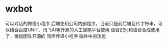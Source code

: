 # wxbot
可以对话的微信小程序
后端使用公司内部程序，目前只是前后端互传字符串，可以结合百度UNIT、讯飞AI等开源的人工智能平台使用
语音识别和语音合成使用了，微信团队开源的 同声传译小程序 插件中的功能
